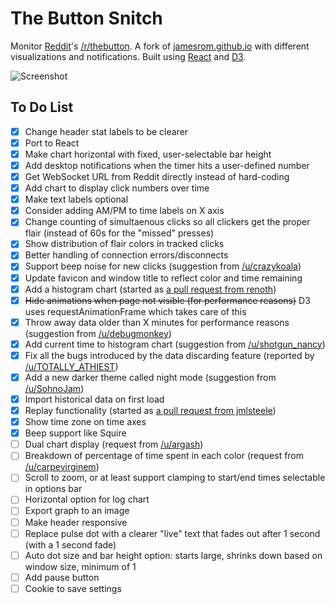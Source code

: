 # The Button Snitch
Monitor [Reddit](//www.reddit.com/)'s [/r/thebutton](//www.reddit.com/r/thebutton/). A fork of [jamesrom.github.io](//jamesrom.github.io) with different visualizations and notifications. Built using [React](//facebook.github.io/react/) and [D3](//d3js.org).

![Screenshot](/screenshot.png?raw=true)

## To Do List
- [x] Change header stat labels to be clearer
- [x] Port to React
- [x] Make chart horizontal with fixed, user-selectable bar height
- [x] Add desktop notifications when the timer hits a user-defined number
- [x] Get WebSocket URL from Reddit directly instead of hard-coding
- [x] Add chart to display click numbers over time
- [x] Make text labels optional
- [x] Consider adding AM/PM to time labels on X axis
- [x] Change counting of simultaenous clicks so all clickers get the proper flair (instead of 60s for the "missed" presses)
- [x] Show distribution of flair colors in tracked clicks
- [x] Better handling of connection errors/disconnects
- [x] Support beep noise for new clicks (suggestion from [/u/crazykoala](//www.reddit.com/user/crazykoala))
- [x] Update favicon and window title to reflect color and time remaining
- [x] Add a histogram chart (started as [a pull request from renoth](//github.com/treyp/thebutton/pull/1))
- [x] ~~Hide animations when page not visible (for performance reasons)~~ D3 uses requestAnimationFrame which takes care of this
- [x] Throw away data older than X minutes for performance reasons (suggestion from [/u/debugmonkey](//www.reddit.com/user/debugmonkey))
- [x] Add current time to histogram chart (suggestion from [/u/shotgun_nancy](//www.reddit.com/user/shotgun_nancy))
- [x] Fix all the bugs introduced by the data discarding feature (reported by [/u/TOTALLY_ATHIEST](//www.reddit.com/user/TOTALLY_ATHIEST))
- [x] Add a new darker theme called night mode (suggestion from [/u/SohnoJam](//www.reddit.com/user/SohnoJam))
- [x] Import historical data on first load
- [x] Replay functionality (started as [a pull request from jmlsteele](//github.com/treyp/thebutton/pull/5))
- [x] Show time zone on time axes
- [x] Beep support like Squire
- [ ] Dual chart display (request from [/u/argash](//www.reddit.com/user/argash))
- [ ] Breakdown of percentage of time spent in each color (request from [/u/carpevirginem](//www.reddit.com/user/carpevirginem))
- [ ] Scroll to zoom, or at least support clamping to start/end times selectable in options bar
- [ ] Horizontal option for log chart
- [ ] Export graph to an image
- [ ] Make header responsive
- [ ] Replace pulse dot with a clearer "live" text that fades out after 1 second (with a 1 second fade)
- [ ] Auto dot size and bar height option: starts large, shrinks down based on window size, minimum of 1
- [ ] Add pause button
- [ ] Cookie to save settings
